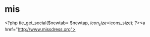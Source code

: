 mis
===

&lt;?php tie_get_social($newtab= $newtap, $icon_size=$icons_size); ?>&lt;a href="http://www.missdress.org"> 
